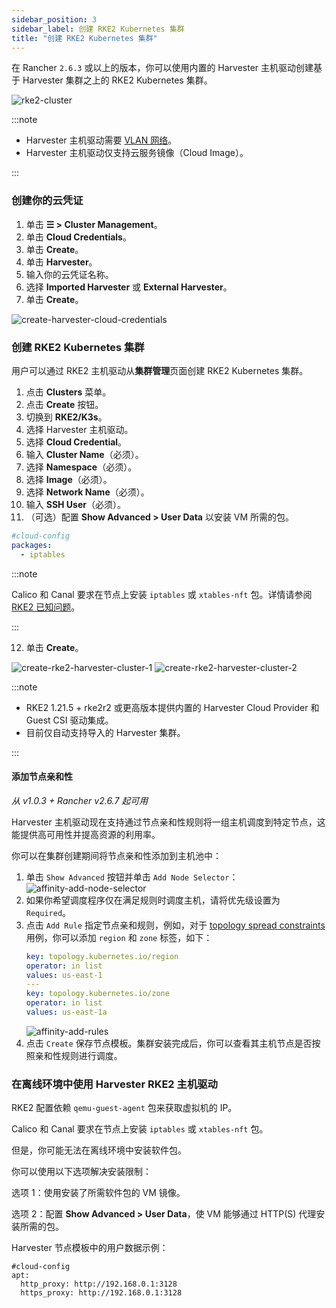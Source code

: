 ```yaml
---
sidebar_position: 3
sidebar_label: 创建 RKE2 Kubernetes 集群
title: "创建 RKE2 Kubernetes 集群"
---
```


在 Rancher `2.6.3` 或以上的版本，你可以使用内置的 Harvester 主机驱动创建基于 Harvester 集群之上的 RKE2 Kubernetes 集群。

![rke2-cluster](/img/v1.1/rancher/rke2-k3s-node-driver.png)

:::note

- Harvester 主机驱动需要 [VLAN 网络](../../networking/harvester-network.md#vlan-网络)。
- Harvester 主机驱动仅支持云服务镜像（Cloud Image）。

:::

### 创建你的云凭证

1. 单击 **☰ > Cluster Management**。
2. 单击 **Cloud Credentials**。
3. 单击 **Create**。
4. 单击 **Harvester**。
5. 输入你的云凭证名称。
6. 选择 **Imported Harvester** 或 **External Harvester**。
7. 单击 **Create**。

![create-harvester-cloud-credentials](/img/v1.1/rancher/create-cloud-credentials.png)

### 创建 RKE2 Kubernetes 集群

用户可以通过 RKE2 主机驱动从**集群管理**页面创建 RKE2 Kubernetes 集群。

1. 点击 **Clusters** 菜单。
2. 点击 **Create** 按钮。
3. 切换到 **RKE2/K3s**。
4. 选择 Harvester 主机驱动。
5. 选择 **Cloud Credential**。
6. 输入 **Cluster Name**（必须）。
7. 选择 **Namespace**（必须）。
8. 选择 **Image**（必须）。
9. 选择 **Network Name**（必须）。
10. 输入 **SSH User**（必须）。
11. （可选）配置 **Show Advanced > User Data** 以安装 VM 所需的包。
```yaml
#cloud-config
packages:
  - iptables
```

:::note

Calico 和 Canal 要求在节点上安装 `iptables` 或 `xtables-nft` 包。详情请参阅 [RKE2 已知问题](https://docs.rke2.io/known_issues#canal-and-ip-exhaustion)。

:::


12. 单击 **Create**。

![create-rke2-harvester-cluster-1](/img/v1.1/rancher/create-rke2-harvester-cluster-1.png)
![create-rke2-harvester-cluster-2](/img/v1.1/rancher/create-rke2-harvester-cluster-2.png)

:::note

- RKE2 1.21.5 + rke2r2 或更高版本提供内置的 Harvester Cloud Provider 和 Guest CSI 驱动集成。
- 目前仅自动支持导入的 Harvester 集群。

:::

#### 添加节点亲和性

_从 v1.0.3 + Rancher v2.6.7 起可用_

Harvester 主机驱动现在支持通过节点亲和性规则将一组主机调度到特定节点，这能提供高可用性并提高资源的利用率。

你可以在集群创建期间将节点亲和性添加到主机池中：

1. 单击 `Show Advanced` 按钮并单击 `Add Node Selector`：
   ![affinity-add-node-selector](/img/v1.1/rancher/affinity-rke2-add-node-selector.png)
2. 如果你希望调度程序仅在满足规则时调度主机，请将优先级设置为 `Required`。
3. 点击 `Add Rule` 指定节点亲和规则，例如，对于 [topology spread constraints](./node-driver.md#拓扑分布约束) 用例，你可以添加 `region` 和 `zone` 标签，如下：
   ```yaml
   key: topology.kubernetes.io/region
   operator: in list
   values: us-east-1
   ---
   key: topology.kubernetes.io/zone
   operator: in list
   values: us-east-1a
   ```
   ![affinity-add-rules](/img/v1.1/rancher/affinity-rke2-add-rules.png)
4. 点击 `Create` 保存节点模板。集群安装完成后，你可以查看其主机节点是否按照亲和性规则进行调度。


### 在离线环境中使用 Harvester RKE2 主机驱动

RKE2 配置依赖 `qemu-guest-agent` 包来获取虚拟机的 IP。

Calico 和 Canal 要求在节点上安装 `iptables` 或 `xtables-nft` 包。

但是，你可能无法在离线环境中安装软件包。

你可以使用以下选项解决安装限制：

选项 1：使用安装了所需软件包的 VM 镜像。

选项 2：配置 **Show Advanced > User Data**，使 VM 能够通过 HTTP(S) 代理安装所需的包。

Harvester 节点模板中的用户数据示例：
```
#cloud-config
apt:
  http_proxy: http://192.168.0.1:3128
  https_proxy: http://192.168.0.1:3128
```
